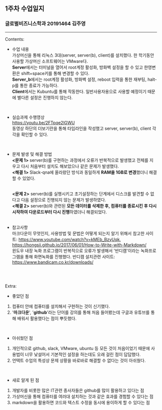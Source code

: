 ## 1주차 수업일지
### 글로벌비즈니스학과 20191464 김주영
___

Contents:
- 수업 내용  
가상머신을 통해 리눅스 3대(server, server(b), client)를 설치했다. 한 학기동안 사용할 가상머신 소프트웨어는 VMware다.  
**Server**에서는 터미널을 열어서 root계정 활성화, 방화벽 설정을 할 수 있고 한영변환은 shift+space키를 통해 변경할 수 있다.  
**Server_b**에서는 root계정 활성화, 방화벽 설정, reboot 입력을 통한 재부팅, halt-p를 통한 종료가 가능하다.  
**Client**에서는 Kubuntu를 통해 작동한다. 일반사용자용으로 사용할 예정이기 때문에 별다른 설정은 진행하지 않는다.  
</br>

- 실습과제 수행영상  
https://youtu.be/2FTpqe2lGWU  
동영상 하단의 더보기란을 통해 타임라인을 작성했고 server, server(b), client 각각을 확인할 수 있다.  
</br>

- 문제 발생 및 해결 방법  
__<문제 1>__ server(b)를 구현하는 과정에서 오류가 반복적으로 발생했고 전체를 지우고 다시 처음부터 설치도 해보았으나 같은 문제가 발생했다.  
__<해결 1>__ Slack-qna에 올라왔던 방식과 동일하게 **RAM을 1GB로 변경**했더니 해결할 수 있었다.  
  </br>

  __<문제 2>__ server(b)를 실행시키고 초기설정하는 단계에서 디스크를 발견할 수 없다고 다음 설정으로 진행되지 않는 문제가 발생하였다.  
  __<해결 2>__ server(b)와 관련된 **모든 데이터를 삭제한 후, 컴퓨터를 종료시킨 후 다시시작하여 다운로드부터 다시 진행**하였더니 해결되었다.  
  </br>
- 참고사항  
마크다운이 무엇인지, 사용방법 및 문법은 어떻게 되는지 알기 위해서 참고한 사이트: https://www.youtube.com/watch?v=kMEb_BzyUqk, https://hongsii.github.io/2017/06/01/How-to-Write-with-Markdown/  
윈도우 내장 녹화 프로그램이 반복적으로 오류가 발생해서 '반디캠'이라는 녹화프로그램을 통해 화면녹화를 진행했다. 반디캠 설치관련 사이트: https://www.bandicam.co.kr/downloads/
</br>
</br>

Extra:
- 좋았던 점  
 1. 컴퓨터 안에 컴퓨터를 설치해서 구현하는 것이 신기했다.
 2. '**마크다운**', '**github**'라는 단어를 강의를 통해 처음 들어봤는데 구글과 유튜브를 통해 배워서 활용했다는 점이 뿌듯했다.  
 </br> 
  
- 아쉬웠던 점  
1. 개인적으로 github, slack, VMware, ubuntu 등 모든 것이 처음이었기 때문에 사용법이 너무 낯설어서 기본적인 설정을 하는데도 오래 걸린 점이 답답했다.
2. 언택트 수업의 특성상 문제 상황을 바로바로 해결할 수 없다는 것이 아쉬웠다.  
</br>


- 새로 알게 된 점
1. 개발자를 비롯한 많은 IT관련 종사자들은 github를 많이 활용하고 있다는 점
2. 가상머신을 통해 컴퓨터를 여러대 설치하는 것과 같은 효과를 경험할 수 있다는 점
3. markdown을 활용하면 코드와 텍스트 수정을 동시에 용이하게 할 수 있다는 점
